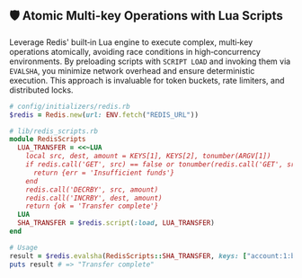 ## 🛡️ Atomic Multi-key Operations with Lua Scripts
Leverage Redis' built‑in Lua engine to execute complex, multi‑key operations atomically, avoiding race conditions in high‑concurrency environments. By preloading scripts with `SCRIPT LOAD` and invoking them via `EVALSHA`, you minimize network overhead and ensure deterministic execution. This approach is invaluable for token buckets, rate limiters, and distributed locks.

```ruby
# config/initializers/redis.rb
$redis = Redis.new(url: ENV.fetch("REDIS_URL"))

# lib/redis_scripts.rb
module RedisScripts
  LUA_TRANSFER = <<~LUA
    local src, dest, amount = KEYS[1], KEYS[2], tonumber(ARGV[1])
    if redis.call('GET', src) == false or tonumber(redis.call('GET', src)) < amount then
      return {err = 'Insufficient funds'}
    end
    redis.call('DECRBY', src, amount)
    redis.call('INCRBY', dest, amount)
    return {ok = 'Transfer complete'}
  LUA
  SHA_TRANSFER = $redis.script(:load, LUA_TRANSFER)
end

# Usage
result = $redis.evalsha(RedisScripts::SHA_TRANSFER, keys: ["account:1:balance", "account:2:balance"], argv: [100])
puts result # => "Transfer complete"
```